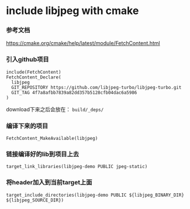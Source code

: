 # include libjpeg with cmake
### 参考文档
https://cmake.org/cmake/help/latest/module/FetchContent.html
### 引入github项目
```
include(FetchContent)
FetchContent_Declare(
  libjpeg
  GIT_REPOSITORY https://github.com/libjpeg-turbo/libjpeg-turbo.git
  GIT_TAG 4f7a8afbb7839a82dd357b5128cfb04dac6a5986
)
```
download下来之后会放在：
`build/_deps/`
### 编译下来的项目
`FetchContent_MakeAvailable(libjpeg)`
### 链接编译好的lib到项目上去
`target_link_libraries(libjpeg-demo PUBLIC jpeg-static)`
### 将header加入到当前target上面
`target_include_directories(libjpeg-demo PUBLIC ${libjpeg_BINARY_DIR} ${libjpeg_SOURCE_DIR})`
